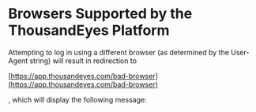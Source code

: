 # Browsers Supported by the ThousandEyes Platform

Attempting to log in using a different browser (as determined by the User-Agent string) will result in redirection to

[https://app.thousandeyes.com/bad-browser](https://app.thousandeyes.com/bad-browser)

, which will display the following message:

